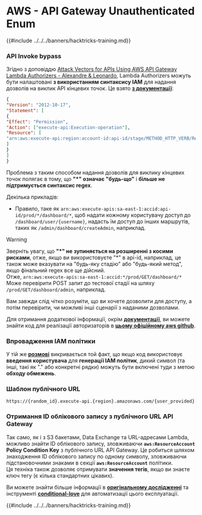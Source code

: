 # AWS - API Gateway Unauthenticated Enum

{{#include ../../../banners/hacktricks-training.md}}

### API Invoke bypass

Згідно з доповіддю [Attack Vectors for APIs Using AWS API Gateway Lambda Authorizers - Alexandre & Leonardo](https://www.youtube.com/watch?v=bsPKk7WDOnE), Lambda Authorizers можуть бути налаштовані **з використанням синтаксису IAM** для надання дозволів на виклик API кінцевих точок. Це взято [**з документації**](https://docs.aws.amazon.com/apigateway/latest/developerguide/api-gateway-control-access-using-iam-policies-to-invoke-api.html):
```json
{
"Version": "2012-10-17",
"Statement": [
{
"Effect": "Permission",
"Action": ["execute-api:Execution-operation"],
"Resource": [
"arn:aws:execute-api:region:account-id:api-id/stage/METHOD_HTTP_VERB/Resource-path"
]
}
]
}
```
Проблема з таким способом надання дозволів для виклику кінцевих точок полягає в тому, що **"\*" означає "будь-що"** і **більше не підтримується синтаксис regex**.

Декілька прикладів:

- Правило, таке як `arn:aws:execute-apis:sa-east-1:accid:api-id/prod/*/dashboard/*`, щоб надати кожному користувачу доступ до `/dashboard/user/{username}`, надасть їм доступ до інших маршрутів, таких як `/admin/dashboard/createAdmin`, наприклад.

> [!WARNING]
> Зверніть увагу, що **"\*" не зупиняється на розширенні з косими рисками**, отже, якщо ви використовуєте "\*" в api-id, наприклад, це також може вказувати на "будь-яку стадію" або "будь-який метод", якщо фінальний regex все ще дійсний.\
> Отже, `arn:aws:execute-apis:sa-east-1:accid:*/prod/GET/dashboard/*`\
> Може перевірити POST запит до тестової стадії на шляху `/prod/GET/dashboard/admin`, наприклад.

Вам завжди слід чітко розуміти, що ви хочете дозволити для доступу, а потім перевірити, чи можливі інші сценарії з наданими дозволами.

Для отримання додаткової інформації, окрім [**документації**](https://docs.aws.amazon.com/apigateway/latest/developerguide/api-gateway-control-access-using-iam-policies-to-invoke-api.html), ви можете знайти код для реалізації авторизаторів в [**цьому офіційному aws github**](https://github.com/awslabs/aws-apigateway-lambda-authorizer-blueprints/tree/master/blueprints).

### Впровадження IAM політики

У тій же [**розмові**](https://www.youtube.com/watch?v=bsPKk7WDOnE) викривається той факт, що якщо код використовує **введення користувача** для **генерації IAM політик**, дикий символ (та інші, такі як "." або конкретні рядки) можуть бути включені туди з метою **обходу обмежень**.

### Шаблон публічного URL
```
https://{random_id}.execute-api.{region}.amazonaws.com/{user_provided}
```
### Отримання ID облікового запису з публічного URL API Gateway

Так само, як і з S3 бакетами, Data Exchange та URL-адресами Lambda, можливо знайти ID облікового запису, зловживаючи **`aws:ResourceAccount`** **Policy Condition Key** з публічного URL API Gateway. Це робиться шляхом знаходження ID облікового запису по одному символу, зловживаючи підстановочними знаками в секції **`aws:ResourceAccount`** політики.\
Ця техніка також дозволяє отримувати **значення тегів**, якщо ви знаєте ключ тегу (є кілька стандартних цікавих).

Ви можете знайти більше інформації в [**оригінальному дослідженні**](https://blog.plerion.com/conditional-love-for-aws-metadata-enumeration/) та інструменті [**conditional-love**](https://github.com/plerionhq/conditional-love/) для автоматизації цього експлуатації.

{{#include ../../../banners/hacktricks-training.md}}
